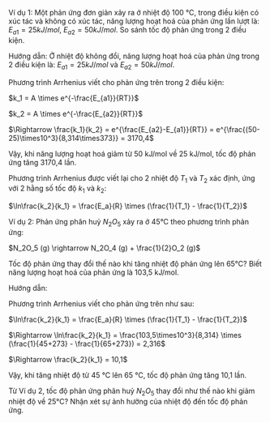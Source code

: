 Ví dụ 1: Một phản ứng đơn giản xảy ra ở nhiệt độ 100 °C, trong điều kiện có xúc tác và không có xúc tác, năng lượng hoạt hoá của phản ứng lần lượt là: $E_{a1} = 25 kJ/mol$, $E_{a2} = 50 kJ/mol$. So sánh tốc độ phản ứng trong 2 điều kiện.

Hướng dẫn:
Ở nhiệt độ không đổi, năng lượng hoạt hoá của phản ứng trong 2 điều kiện là: $E_{a1} = 25 kJ/mol$ và $E_{a2} = 50 kJ/mol$.

Phương trình Arrhenius viết cho phản ứng trên trong 2 điều kiện:

$k_1 = A \times e^{-\frac{E_{a1}}{RT}}$

$k_2 = A \times e^{-\frac{E_{a2}}{RT}}$

$\Rightarrow \frac{k_1}{k_2} = e^{\frac{E_{a2}-E_{a1}}{RT}} = e^{\frac{(50-25)\times10^3}{8,314\times373}} = 3170,4$

Vậy, khi năng lượng hoạt hoá giảm từ 50 kJ/mol về 25 kJ/mol, tốc độ phản ứng tăng 3170,4 lần.

Phương trình Arrhenius được viết lại cho 2 nhiệt độ $T_1$ và $T_2$ xác định, ứng với 2 hằng số tốc độ $k_1$ và $k_2$:

$\ln\frac{k_2}{k_1} = \frac{E_a}{R} \times (\frac{1}{T_1} - \frac{1}{T_2})$

Ví dụ 2: Phản ứng phân huỷ $N_2O_5$ xảy ra ở 45°C theo phương trình phản ứng:

$N_2O_5 (g) \rightarrow N_2O_4 (g) + \frac{1}{2}O_2 (g)$

Tốc độ phản ứng thay đổi thế nào khi tăng nhiệt độ phản ứng lên 65°C? Biết năng lượng hoạt hoá của phản ứng là 103,5 kJ/mol.

Hướng dẫn:

Phương trình Arrhenius viết cho phản ứng trên như sau:

$\ln\frac{k_2}{k_1} = \frac{E_a}{R} \times (\frac{1}{T_1} - \frac{1}{T_2})$

$\Rightarrow \ln\frac{k_2}{k_1} = \frac{103,5\times10^3}{8,314} \times (\frac{1}{45+273} - \frac{1}{65+273}) = 2,316$

$\Rightarrow \frac{k_2}{k_1} = 10,1$

Vậy, khi tăng nhiệt độ từ 45 °C lên 65 °C, tốc độ phản ứng tăng 10,1 lần.

Từ Ví dụ 2, tốc độ phản ứng phân huỷ $N_2O_5$ thay đổi như thế nào khi giảm nhiệt độ về 25°C? Nhận xét sự ảnh hưởng của nhiệt độ đến tốc độ phản ứng.